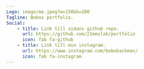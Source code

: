```yaml
---
Logo: image/me.jpeg?w=150&h=200
Tagline: Bobos portfolio.
Social:
    - title: Link till sidans github repo.
      url: https://github.com/21mmslak/portfolio
      icon: fab fa-github
    - title: Link till min instagram.
      url: https://www.instagram.com/bobobackman/
      icon: fab fa-instagram
---
```

